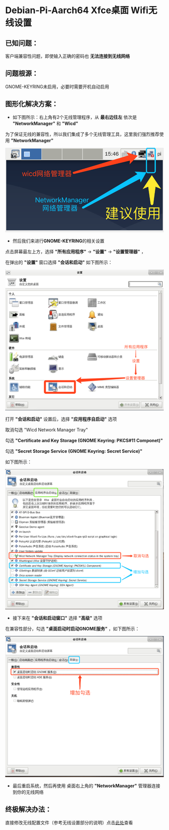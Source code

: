 # Debian-Pi-Aarch64 Xfce桌面  Wifi无线设置

## 已知问题：

客户端兼容性问题，即使输入正确的密码也 **无法连接到无线网络**

## 问题根源：

GNOME-KEYRING未启用，必要时需要开机自动启用

## 图形化解决方案：

- 如下图所示：右上角有2个无线管理程序，从 **最右边往左** 依次是 **"NetworkManager"** 和 **"Wicd"**

为了保证无线的兼容性，所以我们集成了多个无线管理工具，这里我们强烈推荐使用 **"NetworkManager"**

![wifi0](../images/wifi-key/wifi-key0.png)

- 然后我们来进行**GNOME-KEYRING**的相关设置

点击屏幕最左上方，选择 **"所有应用程序"** -> **"设置"** -> **"设置管理器"** ，

在弹出的 **"设置"** 窗口选择 **"会话和启动"** 如下图所示：

![wifi1](../images/wifi-key/wifi-key1.png)

打开 **"会话和启动"** 设置后，选择 **"应用程序自启动"** 选项

取消勾选 "Wicd Network Manager Tray"

勾选 **"Certificate and Key Storage (GNOME Keyring: PKCS#11 Componet)"**

勾选 **"Secret Storage Service (GNOME Keyring: Secret Service)"**

如下图所示：

![wifi2](../images/wifi-key/wifi-key2.png)

- 接下来在 **"会话和启动窗口"** 选择 **"高级"** 选项

在兼容性部分，勾选 **"桌面启动时启动GNOME服务"** ，如下图所示：

![wifi3](../images/wifi-key/wifi-key3.png)

- 最后重启系统，然后再使用 桌面右上角的 **"NetworkManager"** 管理器连接到你的无线网络


## 终极解决办法：

直接修改无线配置文件（参考无线设置部分的说明）点击[此处](../README.md#%E7%BD%91%E7%BB%9C%E9%A2%84%E9%85%8D%E7%BD%AE)查看
